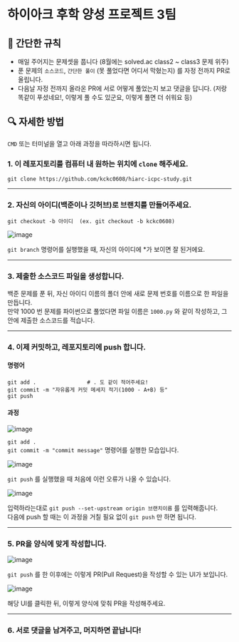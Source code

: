 # 하이아크 후학 양성 프로젝트 3팀

## 📌 간단한 규칙
- 매일 주어지는 문제셋을 풉니다 (8월에는 solved.ac class2 ~ class3 문제 위주)
- 푼 문제의 `소스코드`, `간단한 풀이` (못 풀었다면 어디서 막혔는지) 를 자정 전까지 PR로 올립니다.
- 다음날 자정 전까지 올라온 PR에 서로 어떻게 풀었는지 보고 댓글을 답니다. (저랑 똑같이 푸셨네요!, 이렇게 풀 수도 있군요, 이렇게 풀면 더 쉬워요 등)

## 🔍 자세한 방법
`CMD` 또는 터미널을 열고 아래 과정을 따라하시면 됩니다.   

### **1. 이 레포지토리를 컴퓨터 내 원하는 위치에 `clone` 해주세요.**
  ```shell
  git clone https://github.com/kckc0608/hiarc-icpc-study.git
  ```

<hr>

### **2. 자신의 아이디(백준이나 깃허브)로 브랜치를 만들어주세요.**
    
  ```shell
  git checkout -b 아이디  (ex. git checkout -b kckc0608)
  ```

  ![image](https://github.com/user-attachments/assets/9a71a448-293d-4d62-9138-f1dd7c3127ef)

  `git branch` 명령어를 실행했을 때, 자신의 아이디에 *가 보이면 잘 된거에요.

<hr>
  
### **3. 제출한 소스코드 파일을 생성합니다.**
백준 문제를 푼 뒤, 자신 아이디 이름의 폴더 안에 새로 문제 번호를 이름으로 한 파일을 만듭니다.   
만약 1000 번 문제를 파이썬으로 풀었다면 파일 이름은 `1000.py` 와 같이 작성하고, 그 안에 제출한 소스코드를 적습니다.

<hr>

### **4. 이제 커밋하고, 레포지토리에 push 합니다.**
#### 명령어
  ```shell
  git add .                # . 도 같이 적어주세요!
  git commit -m "자유롭게 커밋 메세지 적기(1000 - A+B) 등"
  git push
  ```
#### 과정
![image](https://github.com/user-attachments/assets/b0d5218f-bfc6-48ec-bb00-4e6fe08982b9)

`git add .`   
`git commit -m "commit message"` 명령어를 실행한 모습입니다.

![image](https://github.com/user-attachments/assets/0a3d9aea-713f-4cf8-bb06-25256dec5231)

`git push` 를 실행했을 때 처음에 이런 오류가 나올 수 있습니다.

![image](https://github.com/user-attachments/assets/81a487cc-62e1-4563-bdc8-544a71b142ff)

입력하라는대로 `git push --set-upstream origin 브랜치이름` 를 입력해줍니다.   
다음에 push 할 때는 이 과정을 거칠 필요 없이 `git push` 만 하면 됩니다.

<hr>

### **5. PR을 양식에 맞게 작성합니다.**

![image](https://github.com/user-attachments/assets/23c6392e-0ea9-4213-ac87-848d2a4f72a0)

`git push` 를 한 이후에는 이렇게 PR(Pull Request)을 작성할 수 있는 UI가 보입니다.

![image](https://github.com/user-attachments/assets/4f7eed3f-c2d5-4bea-8fae-d32f7cdea990)

해당 UI를 클릭한 뒤, 이렇게 양식에 맞춰 PR을 작성해주세요.

<hr>

### **6. 서로 댓글을 남겨주고, 머지하면 끝납니다!**
